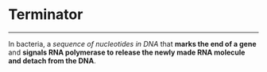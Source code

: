 # Terminator
---
In bacteria, a *sequence of nucleotides in DNA* that **marks the end of a gene** and **signals RNA polymerase to release the newly made RNA molecule and detach from the DNA**.